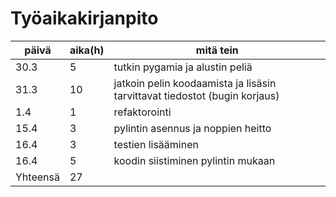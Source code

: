 # Työaikakirjanpito

päivä | aika(h) | mitä tein
----- | ------- | ---------
30.3|5|tutkin pygamia ja alustin peliä
31.3|10|jatkoin pelin koodaamista ja lisäsin tarvittavat tiedostot (bugin korjaus)
1.4|1|refaktorointi
15.4|3|pylintin asennus ja noppien heitto
16.4|3|testien lisääminen
16.4|5|koodin siistiminen pylintin mukaan
Yhteensä|27
